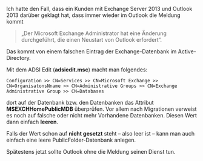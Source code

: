Ich hatte den Fall, dass ein Kunden mit Exchange Server 2013 und Outlook 2013 darüber geklagt hat, dass immer wieder im Outlook die Meldung kommt 
>„Der Microsoft Exchange Administrator hat eine Änderung durchgeführt, die einen Neustart von Outlook erfordert“.

Das kommt von einem falschen Eintrag der Exchange-Datenbank im Active-Directory.

Mit dem ADSI Edit (**adsiedit.msc**) macht man folgendes:

```console
Configuration >> CN=Services >> CN=Microsoft Exchange >> CN=OrganisatonsNname >> CN=Administrative Groups >> CN=Exchange Administrative Group >> CN=Databases
```

dort auf der Datenbank bzw. den Datenbanken das Attribut **MSEXCHHomePublicMDB** überprüfen. Vor allem nach Migrationen verweist es noch auf falsche oder nicht mehr Vorhandene Datenbanken. Diesen Wert dann einfach **leeren**.

Falls der Wert schon auf **nicht gesetzt** steht – also leer ist – kann man auch einfach eine leere PublicFolder-Datenbank anlegen.

Spätestens jetzt sollte Outlook ohne die Meldung seinen Dienst tun.
